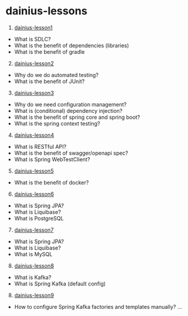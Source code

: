 # dainius-lessons

1. [dainius-lesson1](./dainius-lesson1)
  - What is SDLC?
  - What is the benefit of dependencies (libraries) 
  - What is the benefit of gradle
2. [dainius-lesson2](./dainius-lesson2)
  - Why do we do automated testing?
  - What is the benefit of JUnit?
3. [dainius-lesson3](./dainius-lesson3)
  - Why do we need configuration management?
  - What is (conditional) dependency injection?
  - What is the benefit of spring core and spring boot? 
  - What is the spring context testing? 
4. [dainius-lesson4](./dainius-lesson4)
  - What is RESTful API?
  - What is the benefit of swagger/openapi spec?
  - What is Spring WebTestClient?
5. [dainius-lesson5](./dainius-lesson5)
  - What is the benefit of docker?
6. [dainius-lesson6](./dainius-lesson6)
  - What is Spring JPA?
  - What is Liquibase?
  - What is PostgreSQL
7. [dainius-lesson7](./dainius-lesson7)
  - What is Spring JPA?
  - What is Liquibase?
  - What is MySQL
8. [dainius-lesson8](./dainius-lesson8)
  - What is Kafka?
  - What is Spring Kafka (default config)
8. [dainius-lesson9](./dainius-lesson9)
- How to configure Spring Kafka factories and templates manually?
...
